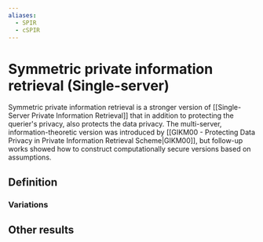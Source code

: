 ```yaml
---
aliases:
  - SPIR
  - cSPIR
---
```

# Symmetric private information retrieval (Single-server)
Symmetric private information retrieval is a stronger version of [[Single-Server Private Information Retrieval]] that in addition to protecting the querier's privacy, also protects the data privacy. The multi-server, information-theoretic version was introduced by [[GIKM00 - Protecting Data Privacy in Private Information Retrieval Scheme|GIKM00]], but follow-up works showed how to construct computationally secure versions based on assumptions.

## Definition


### Variations



## Other results

